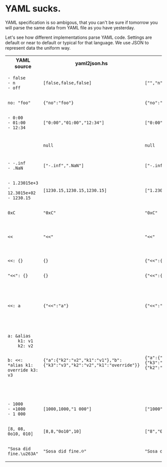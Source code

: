 # YAML sucks.

YAML specification is so ambigous,
that you can't be sure if tomorrow you will parse the same data from YAML file
as you have yesterday.

Let's see how different implementations parse YAML code.
Settings are default or near to default or typical for that language.
We use JSON to represent data the uniform way.
<table>
<tr>
<th>YAML source</th>
<th>yaml2json.hs</th>
<th>yaml2json.pl</th>
<th>yaml2json.py</th>
<th>yaml2json.rb</th>
<th>rq</th>
</tr>
<tr>
<td>
<pre><code class=''>- false
- n
- off
</code></pre>
</td><td>
<pre><code class='haskell'>[false,false,false]
</code></pre>
</td><td>
<pre><code class='perl'>["","n","off"]
</code></pre>
</td><td>
<pre><code class='python'>[false, "n", false]
</code></pre>
</td><td>
<pre><code class='ruby'>[false,"n",false]
</code></pre>
</td><td>
<pre><code class=''>[false,"n","off"]
</code></pre>
</td>
</tr>
<tr>
<td>
<pre><code class=''>no: "foo"
</code></pre>
</td><td>
<pre><code class='haskell'>{"no":"foo"}
</code></pre>
</td><td>
<pre><code class='perl'>{"no":"foo"}
</code></pre>
</td><td>
<pre><code class='python'>{"false": "foo"}
</code></pre>
</td><td>
<pre><code class='ruby'>{"false":"foo"}
</code></pre>
</td><td>
<pre><code class=''>{"no":"foo"}
</code></pre>
</td>
</tr>
<tr>
<td>
<pre><code class=''>- 0:00
- 01:00
- 12:34
</code></pre>
</td><td>
<pre><code class='haskell'>["0:00","01:00","12:34"]
</code></pre>
</td><td>
<pre><code class='perl'>["0:00","01:00","12:34"]
</code></pre>
</td><td>
<pre><code class='python'>["0:00", "01:00", 754]
</code></pre>
</td><td>
<pre><code class='ruby'>[0,3600,45240]
</code></pre>
</td><td>
<pre><code class=''>["0:00","01:00","12:34"]
</code></pre>
</td>
</tr>
<tr>
<td>
<pre><code class=''></code></pre>
</td><td>
<pre><code class='haskell'>null
</code></pre>
</td><td>
<pre><code class='perl'>null
</code></pre>
</td><td>
<pre><code class='python'>null
</code></pre>
</td><td>
<pre><code class='ruby'>false
</code></pre>
</td><td>
:x:
[ERROR] [rq] Encountered: EOF while parsing a value
[ERROR] [rq] (Re-run with --trace or RUST_BACKTRACE=1 for a backtrace)
</td>
</tr>
<tr>
<td>
<pre><code class=''>- -.inf
- .NaN
</code></pre>
</td><td>
<pre><code class='haskell'>["-.inf",".NaN"]
</code></pre>
</td><td>
<pre><code class='perl'>["-.inf",".NaN"]
</code></pre>
</td><td>
<pre><code class='python'>[-Infinity, NaN]
</code></pre>
</td><td>
<pre><code class='ruby'>[-Infinity,NaN]
</code></pre>
</td><td>
<pre><code class=''>["-.inf",".NaN"]
</code></pre>
</td>
</tr>
<tr>
<td>
<pre><code class=''>- 1.23015e+3
- 12.3015e+02
- 1230.15
</code></pre>
</td><td>
<pre><code class='haskell'>[1230.15,1230.15,1230.15]
</code></pre>
</td><td>
<pre><code class='perl'>["1.23015e+3","12.3015e+02","1230.15"]
</code></pre>
</td><td>
<pre><code class='python'>[1230.15, 1230.15, 1230.15]
</code></pre>
</td><td>
<pre><code class='ruby'>[1230.15,1230.15,1230.15]
</code></pre>
</td><td>
<pre><code class=''>[1230.15,1230.15,1230.15]
</code></pre>
</td>
</tr>
<tr>
<td>
<pre><code class=''>0xC
</code></pre>
</td><td>
<pre><code class='haskell'>"0xC"
</code></pre>
</td><td>
<pre><code class='perl'>"0xC"
</code></pre>
</td><td>
<pre><code class='python'>12
</code></pre>
</td><td>
<pre><code class='ruby'>12
</code></pre>
</td><td>
<pre><code class=''>12
</code></pre>
</td>
</tr>
<tr>
<td>
<pre><code class=''><<
</code></pre>
</td><td>
<pre><code class='haskell'>"<<"
</code></pre>
</td><td>
<pre><code class='perl'>"<<"
</code></pre>
</td><td>
:x:
ConstructorError: could not determine a constructor for the tag 'tag:yaml.org,2002:merge'
  in "<stdin>", line 1, column 1
</td><td>
<pre><code class='ruby'>"<<"
</code></pre>
</td><td>
<pre><code class=''>"<<"
</code></pre>
</td>
</tr>
<tr>
<td>
<pre><code class=''><<: {}
</code></pre>
</td><td>
<pre><code class='haskell'>{}
</code></pre>
</td><td>
<pre><code class='perl'>{"<<":{}}
</code></pre>
</td><td>
<pre><code class='python'>{}
</code></pre>
</td><td>
<pre><code class='ruby'>{}
</code></pre>
</td><td>
<pre><code class=''>{"<<":{}}
</code></pre>
</td>
</tr>
<tr>
<td>
<pre><code class=''>"<<": {}
</code></pre>
</td><td>
<pre><code class='haskell'>{}
</code></pre>
</td><td>
<pre><code class='perl'>{"<<":{}}
</code></pre>
</td><td>
<pre><code class='python'>{"<<": {}}
</code></pre>
</td><td>
<pre><code class='ruby'>{}
</code></pre>
</td><td>
<pre><code class=''>{"<<":{}}
</code></pre>
</td>
</tr>
<tr>
<td>
<pre><code class=''><<: a
</code></pre>
</td><td>
<pre><code class='haskell'>{"<<":"a"}
</code></pre>
</td><td>
<pre><code class='perl'>{"<<":"a"}
</code></pre>
</td><td>
:x:
ConstructorError: while constructing a mapping
  in "<stdin>", line 1, column 1
expected a mapping or list of mappings for merging, but found scalar
  in "<stdin>", line 1, column 5
</td><td>
<pre><code class='ruby'>{"<<":"a"}
</code></pre>
</td><td>
<pre><code class=''>{"<<":"a"}
</code></pre>
</td>
</tr>
<tr>
<td>
<pre><code class=''>a: &alias
    k1: v1
    k2: v2

b:
    <<: *alias
    k1: override
    k3: v3

</code></pre>
</td><td>
<pre><code class='haskell'>{"a":{"k2":"v2","k1":"v1"},"b":{"k3":"v3","k2":"v2","k1":"override"}}
</code></pre>
</td><td>
<pre><code class='perl'>{"a":{"k2":"v2","k1":"v1"},"b":{"k3":"v3","k1":"override","<<":{"k2":"v2","k1":"v1"}}}
</code></pre>
</td><td>
<pre><code class='python'>{"a": {"k1": "v1", "k2": "v2"}, "b": {"k1": "override", "k2": "v2", "k3": "v3"}}
</code></pre>
</td><td>
<pre><code class='ruby'>{"a":{"k1":"v1","k2":"v2"},"b":{"k1":"override","k2":"v2","k3":"v3"}}
</code></pre>
</td><td>
<pre><code class=''>{"a":{"k1":"v1","k2":"v2"},"b":{"<<":{"k1":"v1","k2":"v2"},"k1":"override","k3":"v3"}}
</code></pre>
</td>
</tr>
<tr>
<td>
<pre><code class=''>- 1000
- +1000
- 1_000
</code></pre>
</td><td>
<pre><code class='haskell'>[1000,1000,"1_000"]
</code></pre>
</td><td>
<pre><code class='perl'>["1000","+1000","1_000"]
</code></pre>
</td><td>
<pre><code class='python'>[1000, 1000, 1000]
</code></pre>
</td><td>
<pre><code class='ruby'>[1000,1000,1000]
</code></pre>
</td><td>
<pre><code class=''>[1000,1000,"1_000"]
</code></pre>
</td>
</tr>
<tr>
<td>
<pre><code class=''>[8, 08, 0o10, 010]
</code></pre>
</td><td>
<pre><code class='haskell'>[8,8,"0o10",10]
</code></pre>
</td><td>
<pre><code class='perl'>["8","08","0o10","010"]
</code></pre>
</td><td>
<pre><code class='python'>[8, "08", "0o10", 8]
</code></pre>
</td><td>
<pre><code class='ruby'>[8,"08","0o10",8]
</code></pre>
</td><td>
<pre><code class=''>[8,8,8,10]
</code></pre>
</td>
</tr>
<tr>
<td>
<pre><code class=''>"Sosa did fine.\u263A"
</code></pre>
</td><td>
<pre><code class='haskell'>"Sosa did fine.☺"
</code></pre>
</td><td>
<pre><code class='perl'>"Sosa did fine.☺"
</code></pre>
</td><td>
<pre><code class='python'>"Sosa did fine.\u263a"
</code></pre>
</td><td>
<pre><code class='ruby'>"Sosa did fine.☺"
</code></pre>
</td><td>
<pre><code class=''>"Sosa did fine.☺"
</code></pre>
</td>
</tr>
</table>
